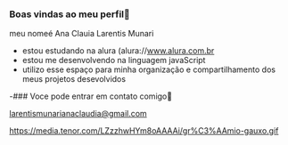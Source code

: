 ### Boas vindas ao meu perfil💙

meu nomeé Ana Clauia Larentis Munari

- estou estudando na alura (alura://www.alura.com.br
- estou me desenvolvendo na linguagem javaScript
- utilizo esse espaço para minha organização e compartilhamento dos meus projetos desevolvidos

-### Voce pode entrar em contato comigo💙

larentismunarianaclaudia@gmail.com



https://media.tenor.com/LZzzhwHYm8oAAAAi/gr%C3%AAmio-gauxo.gif

